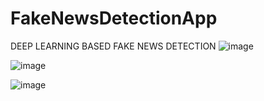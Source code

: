 # FakeNewsDetectionApp
DEEP LEARNING BASED FAKE NEWS DETECTION
![image](https://github.com/user-attachments/assets/555801d7-8e75-49bf-b23a-684b0960e1ef)

![image](https://github.com/user-attachments/assets/429a85e4-8ffd-4c19-bdc7-9da3cd3e2a95)

![image](https://github.com/user-attachments/assets/1b97a384-044c-43b4-ae7f-0136b667e781)


